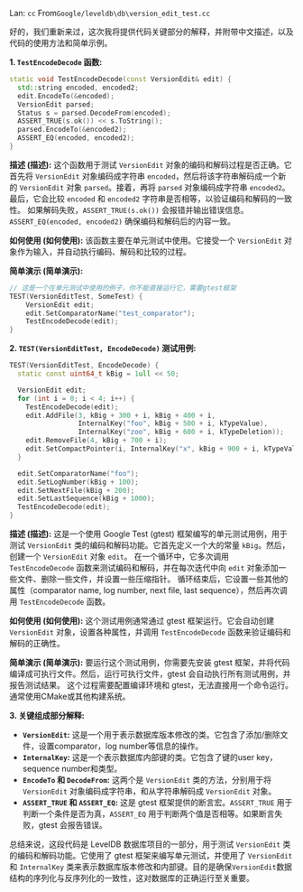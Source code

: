 Lan: `cc` From`Google/leveldb\db\version_edit_test.cc`

好的，我们重新来过，这次我将提供代码关键部分的解释，并附带中文描述，以及代码的使用方法和简单示例。

**1. `TestEncodeDecode` 函数:**

```c++
static void TestEncodeDecode(const VersionEdit& edit) {
  std::string encoded, encoded2;
  edit.EncodeTo(&encoded);
  VersionEdit parsed;
  Status s = parsed.DecodeFrom(encoded);
  ASSERT_TRUE(s.ok()) << s.ToString();
  parsed.EncodeTo(&encoded2);
  ASSERT_EQ(encoded, encoded2);
}
```

**描述 (描述):**  这个函数用于测试 `VersionEdit` 对象的编码和解码过程是否正确。它首先将 `VersionEdit` 对象编码成字符串 `encoded`，然后将该字符串解码成一个新的 `VersionEdit` 对象 `parsed`。接着，再将 `parsed` 对象编码成字符串 `encoded2`。最后，它会比较 `encoded` 和 `encoded2` 字符串是否相等，以验证编码和解码的一致性。 如果解码失败，`ASSERT_TRUE(s.ok())` 会报错并输出错误信息。`ASSERT_EQ(encoded, encoded2)` 确保编码和解码后的内容一致。

**如何使用 (如何使用):**  该函数主要在单元测试中使用。它接受一个 `VersionEdit` 对象作为输入，并自动执行编码、解码和比较的过程。

**简单演示 (简单演示):**

```c++
// 这是一个在单元测试中使用的例子，你不能直接运行它，需要gtest框架
TEST(VersionEditTest, SomeTest) {
    VersionEdit edit;
    edit.SetComparatorName("test_comparator");
    TestEncodeDecode(edit);
}
```

**2. `TEST(VersionEditTest, EncodeDecode)` 测试用例:**

```c++
TEST(VersionEditTest, EncodeDecode) {
  static const uint64_t kBig = 1ull << 50;

  VersionEdit edit;
  for (int i = 0; i < 4; i++) {
    TestEncodeDecode(edit);
    edit.AddFile(3, kBig + 300 + i, kBig + 400 + i,
                 InternalKey("foo", kBig + 500 + i, kTypeValue),
                 InternalKey("zoo", kBig + 600 + i, kTypeDeletion));
    edit.RemoveFile(4, kBig + 700 + i);
    edit.SetCompactPointer(i, InternalKey("x", kBig + 900 + i, kTypeValue));
  }

  edit.SetComparatorName("foo");
  edit.SetLogNumber(kBig + 100);
  edit.SetNextFile(kBig + 200);
  edit.SetLastSequence(kBig + 1000);
  TestEncodeDecode(edit);
}
```

**描述 (描述):** 这是一个使用 Google Test (gtest) 框架编写的单元测试用例，用于测试 `VersionEdit` 类的编码和解码功能。它首先定义一个大的常量 `kBig`。然后，创建一个 `VersionEdit` 对象 `edit`。  在一个循环中，它多次调用 `TestEncodeDecode` 函数来测试编码和解码，并在每次迭代中向 `edit` 对象添加一些文件、删除一些文件，并设置一些压缩指针。  循环结束后，它设置一些其他的属性（comparator name, log number, next file, last sequence），然后再次调用 `TestEncodeDecode` 函数。

**如何使用 (如何使用):**  这个测试用例通常通过 gtest 框架运行。它会自动创建 `VersionEdit` 对象，设置各种属性，并调用 `TestEncodeDecode` 函数来验证编码和解码的正确性。

**简单演示 (简单演示):**  要运行这个测试用例，你需要先安装 gtest 框架，并将代码编译成可执行文件。然后，运行可执行文件，gtest 会自动执行所有测试用例，并报告测试结果。  这个过程需要配置编译环境和 gtest，无法直接用一个命令运行。  通常使用CMake或其他构建系统。

**3.  关键组成部分解释:**

*   **`VersionEdit`:** 这是一个用于表示数据库版本修改的类。它包含了添加/删除文件，设置comparator，log number等信息的操作。
*   **`InternalKey`:** 这是一个表示数据库内部键的类。它包含了键的user key，sequence number和类型。
*   **`EncodeTo` 和 `DecodeFrom`:**  这两个是 `VersionEdit` 类的方法，分别用于将 `VersionEdit` 对象编码成字符串，和从字符串解码成 `VersionEdit` 对象。
*   **`ASSERT_TRUE` 和 `ASSERT_EQ`:**  这是 gtest 框架提供的断言宏。`ASSERT_TRUE` 用于判断一个条件是否为真，`ASSERT_EQ` 用于判断两个值是否相等。如果断言失败，gtest 会报告错误。

总结来说，这段代码是 LevelDB 数据库项目的一部分，用于测试 `VersionEdit` 类的编码和解码功能。它使用了 gtest 框架来编写单元测试，并使用了 `VersionEdit` 和 `InternalKey` 类来表示数据库版本修改和内部键。目的是确保`VersionEdit`数据结构的序列化与反序列化的一致性，这对数据库的正确运行至关重要。
